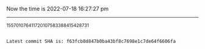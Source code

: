 Now the time is 2022-07-18 16:27:27 pm

---

<small>155701076411720107583388415428731</small>

```txt

Latest commit SHA is: f63fcb8d847b0ba43bf8c7698e1c7de64f6606fa
```
